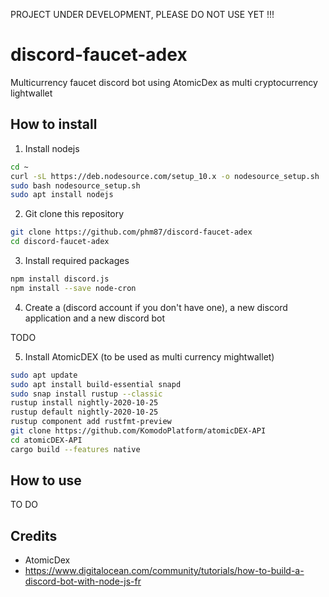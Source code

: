 PROJECT UNDER DEVELOPMENT, PLEASE DO NOT USE YET !!!

# discord-faucet-adex
Multicurrency faucet discord bot using AtomicDex as multi cryptocurrency lightwallet

## How to install
1. Install nodejs
```bash
cd ~
curl -sL https://deb.nodesource.com/setup_10.x -o nodesource_setup.sh
sudo bash nodesource_setup.sh
sudo apt install nodejs
```
2. Git clone this repository
```bash
git clone https://github.com/phm87/discord-faucet-adex
cd discord-faucet-adex
```

3. Install required packages
```bash
npm install discord.js
npm install --save node-cron
```

4. Create a (discord account if you don't have one), a new discord application and a new discord bot

TODO

5. Install AtomicDEX (to be used as multi currency mightwallet)
```bash
sudo apt update
sudo apt install build-essential snapd
sudo snap install rustup --classic
rustup install nightly-2020-10-25
rustup default nightly-2020-10-25
rustup component add rustfmt-preview
git clone https://github.com/KomodoPlatform/atomicDEX-API
cd atomicDEX-API
cargo build --features native
```

## How to use
TO DO

## Credits
- AtomicDex
- https://www.digitalocean.com/community/tutorials/how-to-build-a-discord-bot-with-node-js-fr

